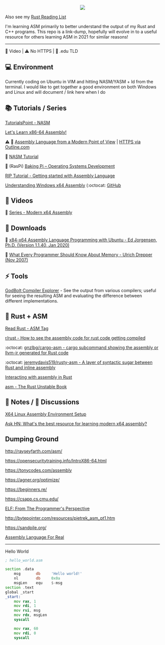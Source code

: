 <p align="center">
  <img src="https://user-images.githubusercontent.com/292208/118355849-41cc4900-b56a-11eb-9ecd-580f939fd9f1.png">
</p>

Also see my [Rust Reading List](https://github.com/rsouth/rust-reading-list/blob/main/README.md)

I'm learning ASM primarily to better understand the output of my Rust and C++ programs. This repo is a link-dump, hopefully will evolve in to a useful resource for others learning ASM in 2021 for similar reasons!

---

🎥 Video | ⚠️ No HTTPS | 🏫 .edu TLD


## 💻 Environment

Currently coding on Ubuntu in VIM and hitting NASM/YASM + ld from the terminal. I would like to get together a good environment on both Windows and Linux and will document / link here when I do


## 📚 Tutorials / Series

[TutorialsPoint - NASM](https://www.tutorialspoint.com/assembly_programming/assembly_basic_syntax.htm)

[Let's Learn x86-64 Assembly!](https://gpfault.net/posts/asm-tut-0.txt.html)

⚠️ 🏫 [Assembly Language from a Modern Point of View](http://heather.cs.ucdavis.edu/~matloff/assembbook.html) | [HTTPS via Outline.com](https://outline.com/2uWDR9)

🏫 [NASM Tutorial](https://cs.lmu.edu/~ray/notes/nasmtutorial/)

🏫 (RasPi) [Baking Pi – Operating Systems Development](https://www.cl.cam.ac.uk/projects/raspberrypi/tutorials/os/)

[RIP Tutorial - Getting started with Assembly Language](https://riptutorial.com/assembly)

[Understanding Windows x64 Assembly](https://sonictk.github.io/asm_tutorial/) (:octocat: [GitHub](https://github.com/sonictk/asm_tutorial)


## 🎥 Videos

🎥 [Series - Modern x64 Assembly](https://youtu.be/rxsBghsrvpI)


## 🚀 Downloads

📄 [x84-x64 Assembly Language Programming with Ubuntu - Ed Jorgensen, Ph.D. (Version 1.1.40, Jan 2020)](https://github.com/rsouth/asm-reading-list/blob/main/assembly64.pdf)

📄 [What Every Programmer Should Know About Memory - Ulrich Drepper (Nov 2007)](https://github.com/rsouth/asm-reading-list/blob/main/cpumemory.pdf)


## ⚡ Tools

[GodBolt Compiler Explorer](https://godbolt.org/) - See the output from various compilers; useful for seeing the resulting ASM and evaluating the difference between different implementations.


## 🦀 Rust + ASM

[Read Rust - ASM Tag](https://readrust.net/tags/asm)

[r/rust - How to see the assembly code for rust code getting compiled](https://www.reddit.com/r/rust/comments/9i5df2/how_to_see_the_assembly_code_for_rust_code/)

:octocat: [gnzlbg/cargo-asm - cargo subcommand showing the assembly or llvm-ir generated for Rust code](https://github.com/gnzlbg/cargo-asm)

:octocat: [jeremydavis519/rusty-asm - A layer of syntactic sugar between Rust and inline assembly](https://github.com/jeremydavis519/rusty-asm)

[Interacting with assembly in Rust](https://blog.logrocket.com/interacting-with-assembly-in-rust/)

[asm - The Rust Unstable Book](https://doc.rust-lang.org/unstable-book/library-features/asm.html)


## 📝 Notes / 💬 Discussions

[X64 Linux Assembly Environment Setup](https://epi052.gitlab.io/notes-to-self/blog/2018-07-22-x64-linux-assembly-environment-setup/)

[Ask HN: What's the best resource for learning modern x64 assembly?](https://news.ycombinator.com/item?id=22279051)


## Dumping Ground

http://rayseyfarth.com/asm/

https://opensecuritytraining.info/IntroX86-64.html

https://tonycodes.com/assembly

https://agner.org/optimize/

https://beginners.re/

https://csapp.cs.cmu.edu/

[ELF: From The Programmer's Perspective](http://beefchunk.com/documentation/sys-programming/binary_formats/elf/elf_from_the_programmers_perspective/elf.html)

http://bytepointer.com/resources/pietrek_asm_pt1.htm

https://sandpile.org/

[Assembly Language For Real](https://hackaday.com/2020/08/25/assembly-language-for-real/)



---

Hello World
```asm
; hello_world.asm

section .data
    msg       db     'Hello world!'
    nl        db     0x0a
    msgLen    equ    $-msg
section .text
global _start
_start:
    mov rax, 1
    mov rdi, 1
    mov rsi, msg
    mov rdx, msgLen
    syscall

    mov rax, 60
    mov rdi, 0
    syscall

```
